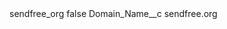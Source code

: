 <?xml version="1.0" encoding="UTF-8"?>
<CustomMetadata xmlns="http://soap.sforce.com/2006/04/metadata" xmlns:xsi="http://www.w3.org/2001/XMLSchema-instance" xmlns:xsd="http://www.w3.org/2001/XMLSchema">
    <label>sendfree_org</label>
    <protected>false</protected>
    <values>
        <field>Domain_Name__c</field>
        <value xsi:type="xsd:string">sendfree.org</value>
    </values>
</CustomMetadata>
